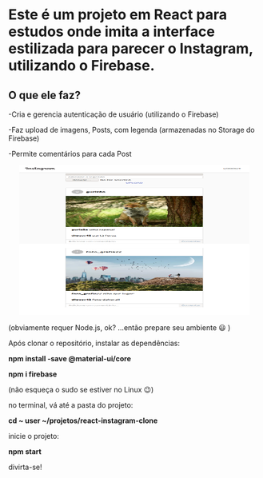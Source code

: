 # Este é um projeto em React para estudos onde imita a interface estilizada para parecer o Instagram, utilizando o Firebase.

## O que ele faz?
-Cria e gerencia autenticação de usuário (utilizando o Firebase)

-Faz upload de imagens, Posts, com legenda (armazenadas no Storage do Firebase)

-Permite comentários para cada Post

<p align="center">
  <img width="460" height="300" src="Screenshot_instagram-clone-react.png">
</p>

(obviamente requer Node.js, ok? ...então prepare seu ambiente 😃 )

Após clonar o repositório, instalar as dependências:

**npm install -save @material-ui/core**

**npm i firebase**

(não esqueça o sudo se estiver no Linux 😉)

no terminal, vá até a pasta do projeto:

**cd ~ user ~/projetos/react-instagram-clone**

inicie o projeto:

**npm start**

divirta-se!
